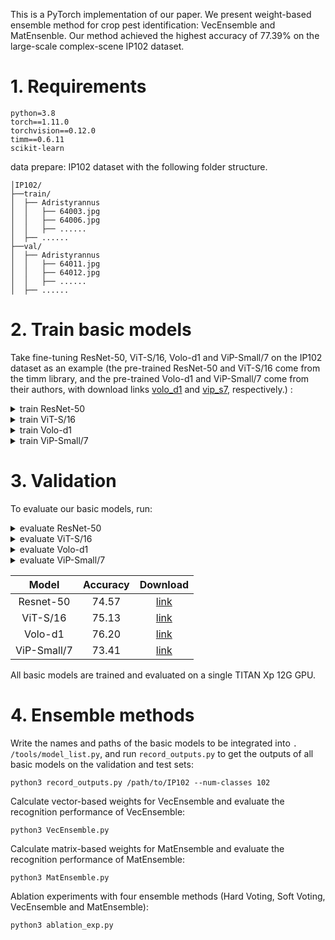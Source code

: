 This is a PyTorch implementation of our paper.  We present weight-based ensemble method for crop pest identification: VecEnsemble and MatEnsenble. Our method achieved the highest accuracy of 77.39% on the large-scale complex-scene IP102 dataset.



# 1. Requirements

    python=3.8
    torch==1.11.0
    torchvision==0.12.0
    timm==0.6.11
    scikit-learn



data prepare: IP102 dataset with the following folder structure.

    │IP102/
    ├──train/
    │  ├── Adristyrannus
    │  │   ├── 64003.jpg
    │  │   ├── 64006.jpg
    │  │   ├── ......
    │  ├── ......
    ├──val/
    │  ├── Adristyrannus
    │  │   ├── 64011.jpg
    │  │   ├── 64012.jpg
    │  │   ├── ......
    │  ├── ......


# 2. Train basic models

Take fine-tuning ResNet-50, ViT-S/16, Volo-d1 and ViP-Small/7 on the IP102 dataset as an example (the pre-trained ResNet-50 and ViT-S/16 come from the timm library, and the pre-trained Volo-d1 and ViP-Small/7 come from their authors, with download links [volo_d1](https://github.com/sail-sg/volo/releases/download/volo_1/d1_224_84.2.pth.tar) and [vip_s7](https://drive.google.com/file/d/1cX6eauDrsGsLSZnqsX7cl0oiKX8Dzv5z/view?usp=sharing), respectively.) :


<details>
<summary>
  train ResNet-50
</summary>

  	python3 train_basic_model.py /path/to/IP102 --num-classes 102 --img-size 224 --model resnet50 --pretrained --epochs 200 --opt adamw --lr 2e-3  --min-lr 1e-5 --sched cosine -b 128 --drop-path 0.2 --warmup-epochs 20 --weight-decay 5e-4

</details>

<details>
<summary>
  train ViT-S/16
</summary>

  	python3 train_basic_model.py /path/to/IP102 --num-classes 102 --img-size 224 --model vit_small_patch16_224 --pretrained --epochs 200 --opt adamw --lr 1e-4 --min-lr 1e-5 --sched cosine -b 64  --drop-path 0.2 --weight-decay 5e-4

</details>

<details>
<summary>
  train Volo-d1
</summary>

  	python3 train_basic_model.py /path/to/IP102 --num-classes 102 --model volo_d1 --img-size 224 -b 64 --lr 8.0e-6 --min-lr 4.0e-6 --drop-path 0.1 --epochs 200 --apex-amp --weight-decay 1.0e-8 --warmup-epochs 5 --finetune /path/to/pre-trained-volo_d1

</details>

<details>
<summary>
  train ViP-Small/7
</summary>

  	python3 train_basic_model.py /path/to/IP102 --num-classes 102 --model vip_s7 -b 64 --opt adamw --epochs 200 --sched cosine --apex-amp --img-size 224 --drop-path 0.1 --lr 2e-3 --min-lr 1e-5 --weight-decay 0.05  --warmup-epochs 20 --finetune /path/to/pre-trained-vip_s7

</details>




# 3. Validation

To evaluate our basic models, run:

<details>
<summary>
  evaluate ResNet-50
</summary>

  	python3 validate.py /path/to/IP102 --split test --model resnet50 --num-classes 102 --img-size 224 --checkpoint /path/to/checkpoint --no-test-pool -b 128

</details>

<details>
<summary>
  evaluate ViT-S/16
</summary>

  	python3 validate.py /path/to/IP102 --split test --model vit_small_patch16_224 --num-classes 102 --img-size 224 --checkpoint /path/to/checkpoint --no-test-pool -b 64

</details>

<details>
<summary>
  evaluate Volo-d1
</summary>

  	python3 validate.py /path/to/IP102 --split test --model volo_d1 --num-classes 102 --img-size 224 --checkpoint /path/to/checkpoint --no-test-pool -b 64

</details>


<details>
<summary>
  evaluate ViP-Small/7
</summary>

  	python3 validate.py /path/to/IP102 --split test --model vip_s7 --num-classes 102 --img-size 224 --checkpoint /path/to/checkpoint --no-test-pool -b 64

</details>



| Model | Accuracy | Download |
|:-----:|:-------:|:-----:|
| Resnet-50 | 74.57 | [link](https://drive.google.com/file/d/1SHycW-ITMP69NcY2OmwdYeOuPITjUC2-/view?usp=drive_link) |
| ViT-S/16 | 75.13 | [link](https://drive.google.com/file/d/14YFeB2LZpDYa2fDyc5t3ddVKw6QhlUgR/view?usp=drive_link) |
| Volo-d1 | 76.20 | [link](https://drive.google.com/file/d/1vhiCG7mAY7hwq82eZtH_jVz1Jia5tbpH/view?usp=drive_link) |
| ViP-Small/7 | 73.41 | [link](https://drive.google.com/file/d/1V86SWj8CVFcF3JjYPn8FoFC7mYlf2vdJ/view?usp=drive_link) |

All basic models are trained and evaluated on a single TITAN Xp 12G GPU.



# 4. Ensemble methods

Write the names and paths of the basic models to be integrated into `. /tools/model_list.py`, and run `record_outputs.py` to get the outputs of all basic models on the validation and test sets:

	python3 record_outputs.py /path/to/IP102 --num-classes 102

Calculate vector-based weights for VecEnsemble and evaluate the recognition performance of VecEnsemble:

	python3 VecEnsemble.py

Calculate matrix-based weights for MatEnsemble and evaluate the recognition performance of MatEnsemble:

	python3 MatEnsemble.py

Ablation experiments with four ensemble methods (Hard Voting, Soft Voting, VecEnsemble and MatEnsemble):

```
python3 ablation_exp.py
```

